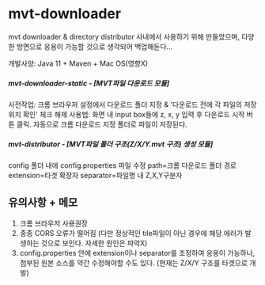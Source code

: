 # mvt-downloader
mvt downloader &amp; directory distributor 
사내에서 사용하기 위해 만들었으며, 다양한 방면으로 응용이 가능할 것으로 생각되어 백업해둔다...

개발사양: Java 11 + Maven + Mac OS(영향X)

##### mvt-downloader-static - [MVT파일 다운로드 모듈]
사전작업: 크롬 브라우저 설정에서 다운로드 폴더 지정 & '다운로드 전에 각 파일의 저장 위치 확인' 체크 해제
사용법: 화면 내 input box들에 z, x, y 입력 후 다운로드 시작 버튼 클릭. 자동으로 크롬 다운로드 지정 폴더로 파일이 저장된다.

##### mvt-distributor - [MVT파일 폴더 구조(Z/X/Y.mvt 구조) 생성 모듈]
config 폴더 내에 config.properties 파일 수정
path=크롬 다운로드 폴더 경로
extension=타겟 확장자
separator=파일명 내 Z,X,Y구분자

## 유의사항 + 메모
1. 크롬 브라우저 사용권장
2. 종종 CORS 오류가 떨어짐 (다만 정상적인 tile파일이 아닌 경우에 해당 에러가 발생하는 것으로 보인다. 자세한 원인은 파악X)
3. config.properties 안에 extension이나 separator를 조정하여 응용이 가능하나, 첨부된 원본 소스를 약간 수정해야할 수도 있다. (현재는 Z/X/Y 구조를 타겟으로 개발)